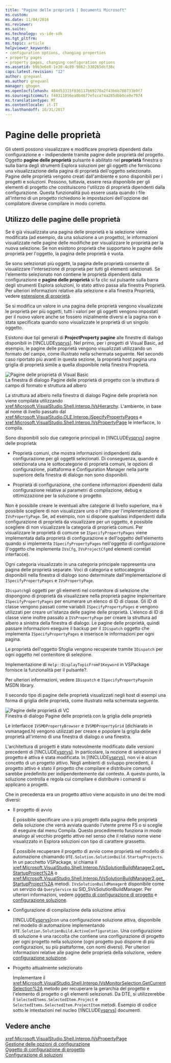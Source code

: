```yaml
---
title: "Pagine delle proprietà | Documenti Microsoft"
ms.custom: 
ms.date: 11/04/2016
ms.reviewer: 
ms.suite: 
ms.technology: vs-ide-sdk
ms.tgt_pltfrm: 
ms.topic: article
helpviewer_keywords:
- configuration options, changing properties
- property pages
- property pages, changing configuration options
ms.assetid: b9b3e6e8-1e30-4c89-9862-330265dcf38c
caps.latest.revision: "12"
author: gregvanl
ms.author: gregvanl
manager: ghogen
ms.openlocfilehash: 484d53315f836117b69270a2f43b6b780733b9f7
ms.sourcegitcommit: f40311056ea0b4677efcca74a285dbb0ce0e7974
ms.translationtype: MT
ms.contentlocale: it-IT
ms.lasthandoff: 10/31/2017
---
```

# <a name="property-pages"></a>Pagine delle proprietà
Gli utenti possono visualizzare e modificare proprietà dipendenti dalla configurazione e - indipendente tramite pagine delle proprietà del progetto. Oggetto **pagine delle proprietà** pulsante è abilitato nel **proprietà** finestra o sulla barra degli strumenti Esplora soluzioni per gli oggetti che forniscono una visualizzazione della pagina di proprietà dell'oggetto selezionato. Pagine delle proprietà vengono creati dall'ambiente e sono disponibili per i progetti e soluzioni. Possono, tuttavia, essere resa disponibile per gli elementi di progetto che costituiscono l'utilizzo di proprietà dipendenti dalla configurazione. Questa funzionalità può essere usata quando i file all'interno di un progetto richiedono le impostazioni dell'opzione del compilatore diverse compilare in modo corretto.  
  
## <a name="using-property-pages"></a>Utilizzo delle pagine delle proprietà  
 Se è già visualizzata una pagina delle proprietà e la selezione viene modificata (ad esempio, da una soluzione a un progetto), le informazioni visualizzate nelle pagine delle modifiche per visualizzare le proprietà per la nuova selezione. Se non esistono proprietà che supportano le pagine delle proprietà per l'oggetto, la pagina delle proprietà è vuota.  
  
 Se sono selezionati più oggetti, la pagina delle proprietà consente di visualizzare l'intersezione di proprietà per tutti gli elementi selezionati. Se l'elemento selezionato non contiene le proprietà dipendenti dalla configurazione e **pagine delle proprietà** si fa clic sul pulsante sulla barra degli strumenti Esplora soluzioni, lo stato attivo passa alla finestra Proprietà. Per ulteriori informazioni relative alla selezione e alla finestra Proprietà, vedere [estensione di proprietà](../../extensibility/internals/extending-properties.md).  
  
 Se si modifica un valore in una pagina delle proprietà vengono visualizzate le proprietà per più oggetti, tutti i valori per gli oggetti vengono impostati per il nuovo valore anche se fossero inizialmente diversi e la pagina non è stata specificata quando sono visualizzate le proprietà di un singolo oggetto.  
  
 Esistono due tipi generali di **ProjectProperty pagine** alle finestre di dialogo disponibili in [!INCLUDE[vsprvs](../../code-quality/includes/vsprvs_md.md)]. Nel primo, per i progetti di Visual Basic, ad esempio, le pagine delle proprietà vengono visualizzati utilizzando un formato del campo, come illustrato nella schermata seguente. Nel secondo caso riportato più avanti in questa sezione, la proprietà host pagina una griglia di proprietà simile a quella disponibile nella finestra Proprietà.  
  
 ![Pagine delle proprietà di Visual Basic](../../extensibility/internals/media/vsvbproppages.gif "vsVBPropPages")  
La finestra di dialogo Pagine delle proprietà di progetto con la struttura di campo di formato e struttura ad albero  
  
 La struttura ad albero nella finestra di dialogo Pagine delle proprietà non viene compilata utilizzando <xref:Microsoft.VisualStudio.Shell.Interop.IVsHierarchy>. L'ambiente, in base al nome di livello passato dal <xref:Microsoft.VisualStudio.OLE.Interop.ISpecifyPropertyPages> e <xref:Microsoft.VisualStudio.Shell.Interop.IVsPropertyPage> le interfacce, lo compila.  
  
 Sono disponibili solo due categorie principali in [!INCLUDE[vsprvs](../../code-quality/includes/vsprvs_md.md)] pagine delle proprietà:  
  
-   Proprietà comuni, che mostra informazioni indipendenti dalla configurazione per gli oggetti selezionati. Di conseguenza, quando è selezionata una le sottocategorie di proprietà comuni, le opzioni di configurazione, piattaforma e Configuration Manager nella parte superiore della finestra di dialogo non sono disponibili.  
  
-   Proprietà di configurazione, che contiene informazioni dipendenti dalla configurazione relative ai parametri di compilazione, debug e ottimizzazione per la soluzione o progetto.  
  
 Non è possibile creare le eventuali altre categorie di livello superiore, ma è possibile scegliere di non visualizzare uno o l'altro per l'implementazione di `IVsPropertyPage`. Se, ad esempio, non si dispone qualsiasi indipendenti dalla configurazione di proprietà da visualizzare per un oggetto, è possibile scegliere di non visualizzare la categoria di proprietà comuni. Per visualizzare le proprietà di comune se `ISpecifyPropertyPages` viene implementata dalla proprietà di configurazione e dell'oggetto dell'elemento quando si implementa `ISpecifyPropertyPages` nell'oggetto di configurazione (l'oggetto che implementa `IVsCfg`, `IVsProjectCfg`ed elementi correlati interfacce).  
  
 Ogni categoria visualizzato in una categoria principale rappresenta una pagina delle proprietà separate. Voci di categoria e sottocategoria disponibili nella finestra di dialogo sono determinate dall'implementazione di `ISpecifyPropertyPages` e `IVsPropertyPage`.  
  
 `IDispatch`gli oggetti per gli elementi nel contenitore di selezione che dispongono di proprietà da visualizzare nella proprietà pagine implementare `ISpecifyPropertyPages` per enumerare un elenco di ID di classe. Gli ID di classe vengono passati come variabili `ISpecifyPropertyPages` e vengono utilizzati per creare un'istanza delle pagine delle proprietà. L'elenco di ID di classe viene inoltre passato a `IVsPropertyPage` per creare la struttura ad albero a sinistra della finestra di dialogo. Le pagine delle proprietà, quindi passare informazioni eseguire il backup per il `IDispatch` oggetto che implementa `ISpecifyPropertyPages` e inserisce le informazioni per ogni pagina.  
  
 Le proprietà dell'oggetto Sfoglia vengono recuperate tramite `IDispatch` per ogni oggetto nel contenitore di selezione.  
  
 Implementazione di `Help::DisplayTopicFromF1Keyword` in VSPackage fornisce la funzionalità per il pulsante?.  
  
 Per ulteriori informazioni, vedere `IDispatch` e `ISpecifyPropertyPages`in MSDN library.  
  
 Il secondo tipo di pagine delle proprietà visualizzati negli host di esempi una forma di griglia delle proprietà, come illustrato nella schermata seguente.  
  
 ![Pagine delle proprietà di VC](../../extensibility/internals/media/vsvcproppages.gif "vsVCPropPages")  
Finestra di dialogo Pagine delle proprietà con la griglia delle proprietà  
  
 Le interfacce `IVSMDPropertyBrowser` e `IVSMDPropertyGrid` (dichiarato in vsmanaged.h) vengono utilizzati per creare e popolare la griglia delle proprietà all'interno di una finestra di dialogo o una finestra.  
  
 L'architettura di progetti è stato notevolmente modificato dalle versioni precedenti di [!INCLUDE[vsprvs](../../code-quality/includes/vsprvs_md.md)]. In particolare, la nozione di selezionare il progetto è attiva è stata modificata. In [!INCLUDE[vsprvs](../../code-quality/includes/vsprvs_md.md)], non vi è alcun concetto di un progetto attivo. Negli ambienti di sviluppo precedenti, il progetto attivo è stato il progetto che compilare e distribuire comandi sarebbe predefinito per indipendentemente dal contesto. A questo punto, la soluzione controlla e regola cui compilare e distribuire i comandi si applicano a progetti.  
  
 Che in precedenza era un progetto attivo viene acquisito in uno dei tre modi diversi:  
  
-   Il progetto di avvio  
  
     È possibile specificare uno o più progetti dalla pagina delle proprietà della soluzione che verrà avviata quando l'utente preme F5 o si sceglie di eseguire dal menu Compila. Questo procedimento funziona in modo analogo al vecchio progetto attivo nel senso che il relativo nome viene visualizzato in Esplora soluzioni con tipo di carattere grassetto.  
  
     È possibile recuperare il progetto di avvio come proprietà nel modello di automazione chiamando `DTE.Solution.SolutionBuild.StartupProjects`. In un pacchetto VSPackage, si chiama il <xref:Microsoft.VisualStudio.Shell.Interop.IVsSolutionBuildManager2.get_StartupProject%2A> o <xref:Microsoft.VisualStudio.Shell.Interop.IVsSolutionBuildManager2.get_StartupProject%2A> metodi. `IVsSolutionBuildManager`è disponibile come un servizio da `QueryService` su SID_SVsSolutionBuildManager. Per ulteriori informazioni, vedere [oggetto di configurazione di progetto](../../extensibility/internals/project-configuration-object.md) e [configurazione soluzione](../../extensibility/internals/solution-configuration.md).  
  
-   Configurazione di compilazione della soluzione attiva  
  
     [!INCLUDE[vsprvs](../../code-quality/includes/vsprvs_md.md)]con una configurazione soluzione attiva, disponibile nel modello di automazione implementando `DTE.Solution.SolutionBuild.ActiveConfiguration`. Una configurazione di soluzione è una raccolta che contiene una configurazione di progetto per ogni progetto nella soluzione (ogni progetto può disporre di più configurazioni, su più piattaforme, con nomi diversi). Per ulteriori informazioni relative alle pagine delle proprietà della soluzione, vedere [configurazione soluzione](../../extensibility/internals/solution-configuration.md).  
  
-   Progetto attualmente selezionato  
  
     Implementare il <xref:Microsoft.VisualStudio.Shell.Interop.IVsMonitorSelection.GetCurrentSelection%2A> metodo per recuperare la gerarchia del progetto e l'elemento di progetto o gli elementi selezionati. Da DTE, si utilizzerebbe il `SelectedItems.SelectedItem.Project` e `SelectedItems.SelectedItem.ProjectItem` metodi. Esempio di codice sotto le intestazioni nel nucleo [!INCLUDE[vsprvs](../../code-quality/includes/vsprvs_md.md)] documenti.  
  
## <a name="see-also"></a>Vedere anche  
 <xref:Microsoft.VisualStudio.Shell.Interop.IVsPropertyPage>   
 [Gestione delle opzioni di configurazione](../../extensibility/internals/managing-configuration-options.md)   
 [Oggetto di configurazione di progetto](../../extensibility/internals/project-configuration-object.md)   
 [Configurazione di soluzioni](../../extensibility/internals/solution-configuration.md)